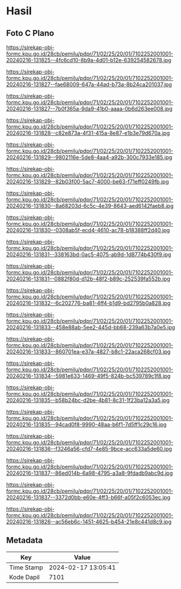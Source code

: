 # Hasil

## Foto C Plano

https://sirekap-obj-formc.kpu.go.id/28cb/pemilu/pdpr/71/02/25/20/01/7102252001001-20240216-131825--4fc6cd10-8b9a-4d01-b12e-639254582678.jpg

https://sirekap-obj-formc.kpu.go.id/28cb/pemilu/pdpr/71/02/25/20/01/7102252001001-20240216-131827--fae68009-647a-44ad-b73a-8b24ca201037.jpg

https://sirekap-obj-formc.kpu.go.id/28cb/pemilu/pdpr/71/02/25/20/01/7102252001001-20240216-131827--7b0f365a-9da9-41b0-aaaa-0b6d263ee008.jpg

https://sirekap-obj-formc.kpu.go.id/28cb/pemilu/pdpr/71/02/25/20/01/7102252001001-20240216-131828--c82e873a-4f31-415a-8e87-e1b3e79d670a.jpg

https://sirekap-obj-formc.kpu.go.id/28cb/pemilu/pdpr/71/02/25/20/01/7102252001001-20240216-131829--9802116e-5de8-4aa4-a92b-300c7933e185.jpg

https://sirekap-obj-formc.kpu.go.id/28cb/pemilu/pdpr/71/02/25/20/01/7102252001001-20240216-131829--82b03f00-5ac7-4000-be63-f71eff0249fb.jpg

https://sirekap-obj-formc.kpu.go.id/28cb/pemilu/pdpr/71/02/25/20/01/7102252001001-20240216-131830--8a68203d-6c5c-4e39-8643-aed6142faeb8.jpg

https://sirekap-obj-formc.kpu.go.id/28cb/pemilu/pdpr/71/02/25/20/01/7102252001001-20240216-131830--0308ab5f-ecd4-4610-ac78-b18388ff2d40.jpg

https://sirekap-obj-formc.kpu.go.id/28cb/pemilu/pdpr/71/02/25/20/01/7102252001001-20240216-131831--338163bd-0ac5-4075-ab9d-1d8774b430f9.jpg

https://sirekap-obj-formc.kpu.go.id/28cb/pemilu/pdpr/71/02/25/20/01/7102252001001-20240216-131831--0882f80d-d12b-48f2-b89c-252539fa552b.jpg

https://sirekap-obj-formc.kpu.go.id/28cb/pemilu/pdpr/71/02/25/20/01/7102252001001-20240216-131832--6c202776-ba81-4ff4-b1d9-bd2795b0a828.jpg

https://sirekap-obj-formc.kpu.go.id/28cb/pemilu/pdpr/71/02/25/20/01/7102252001001-20240216-131833--458e88ab-5ee2-445d-bb68-239a63b7a0e5.jpg

https://sirekap-obj-formc.kpu.go.id/28cb/pemilu/pdpr/71/02/25/20/01/7102252001001-20240216-131833--860701ea-e37a-4827-b8c1-22aca268cf03.jpg

https://sirekap-obj-formc.kpu.go.id/28cb/pemilu/pdpr/71/02/25/20/01/7102252001001-20240216-131834--5981e633-1469-49f5-824b-bc539789c1f8.jpg

https://sirekap-obj-formc.kpu.go.id/28cb/pemilu/pdpr/71/02/25/20/01/7102252001001-20240216-131835--b58b24bc-d2be-4b81-8c31-1f23ba12a3a5.jpg

https://sirekap-obj-formc.kpu.go.id/28cb/pemilu/pdpr/71/02/25/20/01/7102252001001-20240216-131835--94cad0f8-9990-48aa-b6f1-7d5ff1c29c16.jpg

https://sirekap-obj-formc.kpu.go.id/28cb/pemilu/pdpr/71/02/25/20/01/7102252001001-20240216-131836--f3246a56-cfd7-4e85-9bce-acc633a5de60.jpg

https://sirekap-obj-formc.kpu.go.id/28cb/pemilu/pdpr/71/02/25/20/01/7102252001001-20240216-131837--86ed014b-6a98-4795-a3a8-9fdadb9abc9d.jpg

https://sirekap-obj-formc.kpu.go.id/28cb/pemilu/pdpr/71/02/25/20/01/7102252001001-20240216-131837--3372d0bb-e60e-4ff3-b66f-a05f2c6053ec.jpg

https://sirekap-obj-formc.kpu.go.id/28cb/pemilu/pdpr/71/02/25/20/01/7102252001001-20240216-131826--ac56eb6c-1451-4625-b454-21e8c441d8c9.jpg


## Metadata

| Key        | Value               |
| ---------- | ------------------- |
| Time Stamp | 2024-02-17 13:05:41 |
| Kode Dapil | 7101                |



